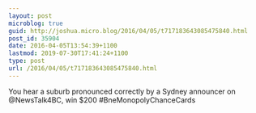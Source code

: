 ```yaml
---
layout: post
microblog: true
guid: http://joshua.micro.blog/2016/04/05/t717183643085475840.html
post_id: 35904
date: 2016-04-05T13:54:39+1100
lastmod: 2019-07-30T17:41:24+1100
type: post
url: /2016/04/05/t717183643085475840.html
---
```

You hear a suburb pronounced correctly by a Sydney announcer on @NewsTalk4BC, win $200 #BneMonopolyChanceCards
